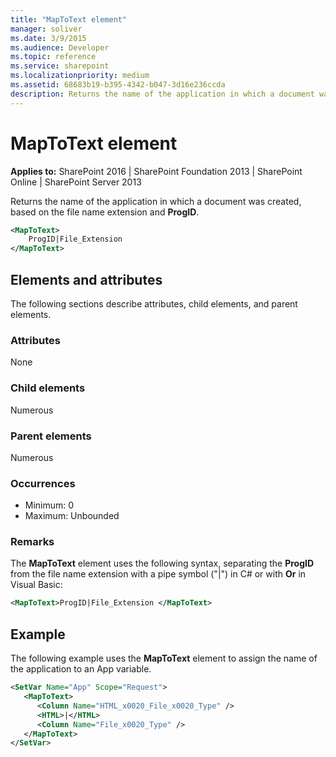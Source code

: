 ```yaml
---
title: "MapToText element"
manager: soliver
ms.date: 3/9/2015
ms.audience: Developer
ms.topic: reference
ms.service: sharepoint
ms.localizationpriority: medium
ms.assetid: 68683b19-b395-4342-b047-3d16e236ccda
description: Returns the name of the application in which a document was created, based on the file name extension and ProgID.
---
```


# MapToText element

**Applies to:** SharePoint 2016 | SharePoint Foundation 2013 | SharePoint Online | SharePoint Server 2013
  
Returns the name of the application in which a document was created, based on the file name extension and **ProgID**.
  
```XML
<MapToText>
    ProgID|File_Extension
</MapToText>
```

## Elements and attributes

The following sections describe attributes, child elements, and parent elements.

### Attributes

None
   
### Child elements

Numerous 
   
### Parent elements

Numerous 
   
### Occurrences

- Minimum: 0
- Maximum: Unbounded 
   
### Remarks

The **MapToText** element uses the following syntax, separating the **ProgID** from the file name extension with a pipe symbol ("|") in C# or with **Or** in Visual Basic: 
  
```XML
<MapToText>ProgID|File_Extension </MapToText>
```

## Example

The following example uses the **MapToText** element to assign the name of the application to an App variable. 
  
```XML
<SetVar Name="App" Scope="Request">
   <MapToText>
      <Column Name="HTML_x0020_File_x0020_Type" />
      <HTML>|</HTML>
      <Column Name="File_x0020_Type" />
   </MapToText>
</SetVar>
```

<br/>
